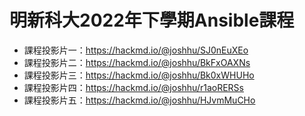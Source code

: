 # 明新科大2022年下學期Ansible課程

* 課程投影片一：https://hackmd.io/@joshhu/SJ0nEuXEo
* 課程投影片二：https://hackmd.io/@joshhu/BkFxOAXNs
* 課程投影片三：https://hackmd.io/@joshhu/Bk0xWHUHo
* 課程投影片四：https://hackmd.io/@joshhu/r1aoRERSs
* 課程投影片五：https://hackmd.io/@joshhu/HJvmMuCHo

